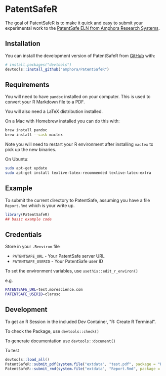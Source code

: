 
# PatentSafeR

<!-- badges: start -->
<!-- badges: end -->

The goal of PatentSafeR is to make it quick and easy to submit your experimental
work to the [PatentSafe ELN from Amphora Research Systems](https://amphora-research.com).

## Installation

You can install the development version of PatentSafeR from [GitHub](https://github.com/) with:

``` r
# install.packages("devtools")
devtools::install_github("amphora/PatentSafeR")
```

## Requirements

You will need to have `pandoc` installed on your computer. This is used to convert your R Markdown file to a PDF.

You will also need a LaTeX distribution installed.

On a Mac with Homebrew installed you can do this with:

``` sh
brew install pandoc
brew install --cask mactex
```

Note you will need to restart your R environment after installing `mactex` to pick up the new binaries.

On Ubuntu:

``` sh
sudo apt-get update
sudo apt-get install texlive-latex-recommended texlive-latex-extra
```

## Example

To submit the current directory to PatentSafe, assuming you have a file `Report.Rmd` which is your write up.

``` r
library(PatentSafeR)
## basic example code
```

## Credentials

Store in your `.Renviron` file

- `PATENTSAFE_URL` - Your PatentSafe server URL
- `PATENTSAFE_USERID` - Your PatentSafe user ID

To set the environment variables, use `usethis::edit_r_environ()`

e.g.

``` sh
PATENTSAFE_URL=test.morescience.com
PATENTSAFE_USERID=clarusc
```

## Development

To get an R Session in the included Dev Container, "R: Create R Terminal".

To check the Package, use `devtools::check()`

To generate documentation use `devtools::document()`

To test

``` r
devtools::load_all()
PatentSafeR::submit_pdf(system.file("extdata", "test.pdf", package = "PatentSafeR"))
PatentSafeR::submit_rmd(system.file("extdata", "Report.Rmd", package = "PatentSafeR"))
```
